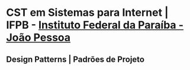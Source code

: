 # CST em Sistemas para Internet | IFPB - [Instituto Federal da Paraíba - João Pessoa](https://www.ifpb.edu.br/joaopessoa)

## Design Patterns | Padrões de Projeto
